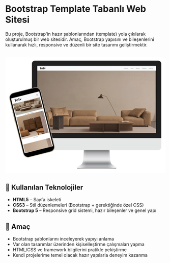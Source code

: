 # Bootstrap Template Tabanlı Web Sitesi

Bu proje, Bootstrap'in hazır şablonlarından (template) yola çıkılarak oluşturulmuş bir web sitesidir. Amaç, Bootstrap yapısını ve bileşenlerini kullanarak hızlı, responsive ve düzenli bir site tasarımı geliştirmektir.<br><br>

![Proje Görseli](../bootstrap-mobilya-websitesi/img/bootstrap-mobilya-websitesi.png)

## 🔧 Kullanılan Teknolojiler

- **HTML5** – Sayfa iskeleti  
- **CSS3** – Stil düzenlemeleri (Bootstrap + gerektiğinde özel CSS)  
- **Bootstrap 5** – Responsive grid sistemi, hazır bileşenler ve genel yapı  

## 🎯 Amaç

- Bootstrap şablonlarını inceleyerek yapıyı anlama  
- Var olan tasarımlar üzerinden kişiselleştirme çalışmaları yapma  
- HTML/CSS ve framework bilgilerini pratikle pekiştirme  
- Kendi projelerime temel olacak hazır yapılarla deneyim kazanma  


